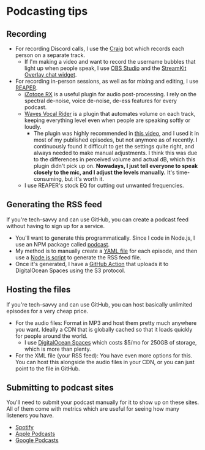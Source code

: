 # Podcasting tips

## Recording
- For recording Discord calls, I use the [Craig](https://craig.chat) bot which records each person on a separate track. 
	- If I'm making a video and want to record the username bubbles that light up when people speak, I use [OBS Studio](https://obsproject.com) and the [StreamKit Overlay chat widget](https://streamkit.discord.com/overlay).
- For recording in-person sessions, as well as for mixing and editing, I use [REAPER](https://www.reaper.fm). 
	- [iZotope RX](https://www.izotope.com/en/shop/rx.html) is a useful plugin for audio post-processing. I rely on the spectral de-noise, voice de-noise, de-ess features for every podcast.
	- [Waves Vocal Rider](https://www.waves.com/plugins/vocal-rider) is a plugin that automates volume on each track, keeping everything level even when people are speaking softly or loudly. 
		- The plugin was highly recommended in [this video](https://www.youtube.com/watch?v=gbMqrADV4RE), and I used it in most of my published episodes, but not anymore as of recently. I continuously found it difficult to get the settings quite right, and always needed to make manual adjustments. I think this was due to the differences in perceived volume and actual dB, which this plugin didn't pick up on. **Nowadays, I just tell everyone to speak closely to the mic, and I adjust the levels manually.** It's time-consuming, but it's worth it.
	- I use REAPER's stock EQ for cutting out unwanted frequencies.

## Generating the RSS feed
If you're tech-savvy and can use GitHub, you can create a podcast feed without having to sign up for a service.
- You'll want to generate this programmatically. Since I code in Node.js, I use an NPM package called [podcast](https://www.npmjs.com/package/podcast).
- My method is to manually create a [YAML file](https://github.com/solutions-podcast/podcast/blob/main/episodes/ep003.yml) for each episode, and then use a [Node.js script](https://github.com/solutions-podcast/podcast/blob/main/scripts/feed-gen.js) to generate the RSS feed file.
- Once it's generated, I have a [GitHub Action](https://github.com/solutions-podcast/podcast/blob/main/.github/workflows/update-rss.yml) that uploads it to DigitalOcean Spaces using the S3 protocol.

## Hosting the files
If you're tech-savvy and can use GitHub, you can host basically unlimited episodes for a very cheap price.
- For the audio files: Format in MP3 and host them pretty much anywhere you want. Ideally a CDN that is globally cached so that it loads quickly for people around the world. 
	- I use [DigitalOcean Spaces](https://www.digitalocean.com/products/spaces) which costs $5/mo for 250GB of storage, which is more than plenty.
- For the XML file (your RSS feed): You have even more options for this. You can host this alongside the audio files in your CDN, or you can just point to the file in GitHub. 

## Submitting to podcast sites
You'll need to submit your podcast manually for it to show up on these sites. All of them come with metrics which are useful for seeing how many listeners you have.
- [Spotify](https://podcasters.spotify.com)
- [Apple Podcasts](https://podcasters.apple.com/support/897-submit-a-show)
- [Google Podcasts](https://podcasts.google.com)
